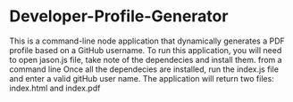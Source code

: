 # Developer-Profile-Generator
This is a command-line node application that dynamically generates a PDF profile based on a GitHub username.
To run this application, you will need to open jason.js file, take note of the dependecies and install them. from a command line
Once all the dependecies are installed, run the index.js file and enter a valid gitHub user name.
The application will return two files: index.html and index.pdf
